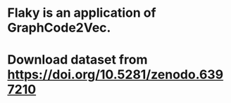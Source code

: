 # Flaky is an application of GraphCode2Vec.
# Download dataset from https://doi.org/10.5281/zenodo.6397210
